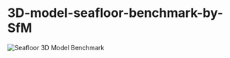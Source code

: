 # 3D-model-seafloor-benchmark-by-SfM
![Seafloor 3D Model Benchmark](https://github.com/Benz-Poobua/3D-model-seafloor-benchmark-by-SfM/blob/59183f2768e6570151bc89fffc81732ba6f729ab/sfm_beachmark_v4.png)

